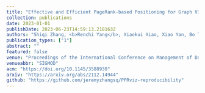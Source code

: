 ```yaml
---
title: "Effective and Efficient PageRank-based Positioning for Graph Visualization"
collection: publications
date: 2023-01-01
publishDate: 2023-06-23T14:59:13.218163Z
authors: "Shiqi Zhang, <b>Renchi Yang</b>, Xiaokui Xiao, Xiao Yan, Bo Tang"
publication_types: ["1"]
abstract: ""
featured: false
venue: "Proceedings of the International Conference on Management of Data"
venueabbr: "SIGMOD"
acm: "https://doi.org/10.1145/3588930"
arxiv: "https://arxiv.org/abs/2112.14944"
github: "https://github.com/jeremyzhangsq/PPRviz-reproducibility"
---
```

